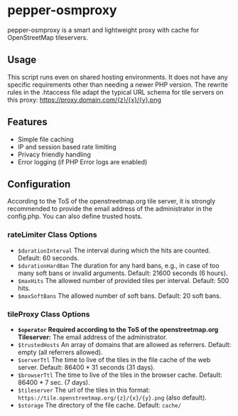 # pepper-osmproxy
pepper-osmproxy is a smart and lightweight proxy with cache for OpenStreetMap tileservers.

## Usage
This script runs even on shared hosting environments. It does not have any specific requirements other than needing a newer PHP version. The rewrite rules in the .htaccess file adapt the typical URL schema for tile servers on this proxy: https://proxy.domain.com/{z}/{x}/{y}.png

## Features
- Simple file caching
- IP and session based rate limiting
- Privacy friendly handling
- Error logging (if PHP Error logs are enabled)

## Configuration

According to the ToS of the openstreetmap.org tile server, it is strongly recommended to provide the email address of the administrator in the config.php. You can also define trusted hosts.

### rateLimiter Class Options
- `$durationInterval` The interval during which the hits are counted. Default: 60 seconds.
- `$durationHardBan` The duration for any hard bans, e.g., in case of too many soft bans or invalid arguments. Default: 21600 seconds (6 hours).
- `$maxHits` The allowed number of provided tiles per interval. Default: 500 hits.
- `$maxSoftBans` The allowed number of soft bans. Default: 20 soft bans.

### tileProxy Class Options
- **`$operator` Required according to the ToS of the openstreetmap.org Tileserver:** The email address of the administrator.
- `$trustedHosts` An array of domains that are allowed as referrers. Default: empty (all referrers allowed).
- `$serverTtl` The time to live of the tiles in the file cache of the web server. Default: 86400 * 31 seconds (31 days).
- `$browserTtl` The time to live of the tiles in the browser cache. Default: 86400 * 7 sec. (7 days).
- `$tileserver` The url of the tiles in this format: `https://tile.openstreetmap.org/{z}/{x}/{y}.png` (also default).
- `$storage` The directory of the file cache. Default: `cache/`
